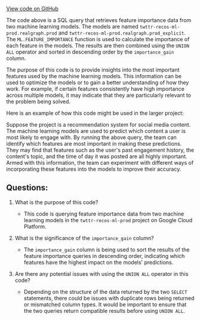 [View code on GitHub](https://github.com/misbahsy/the-algorithm/src/scala/com/twitter/interaction_graph/bqe/scoring/check_models.sql)

The code above is a SQL query that retrieves feature importance data from two machine learning models. The models are named `twttr-recos-ml-prod.realgraph.prod` and `twttr-recos-ml-prod.realgraph.prod_explicit`. The `ML.FEATURE_IMPORTANCE` function is used to calculate the importance of each feature in the models. The results are then combined using the `UNION ALL` operator and sorted in descending order by the `importance_gain` column.

The purpose of this code is to provide insights into the most important features used by the machine learning models. This information can be used to optimize the models or to gain a better understanding of how they work. For example, if certain features consistently have high importance across multiple models, it may indicate that they are particularly relevant to the problem being solved.

Here is an example of how this code might be used in the larger project:

Suppose the project is a recommendation system for social media content. The machine learning models are used to predict which content a user is most likely to engage with. By running the above query, the team can identify which features are most important in making these predictions. They may find that features such as the user's past engagement history, the content's topic, and the time of day it was posted are all highly important. Armed with this information, the team can experiment with different ways of incorporating these features into the models to improve their accuracy.
## Questions: 
 1. What is the purpose of this code?
    - This code is querying feature importance data from two machine learning models in the `twttr-recos-ml-prod` project on Google Cloud Platform.

2. What is the significance of the `importance_gain` column?
    - The `importance_gain` column is being used to sort the results of the feature importance queries in descending order, indicating which features have the highest impact on the models' predictions.

3. Are there any potential issues with using the `UNION ALL` operator in this code?
    - Depending on the structure of the data returned by the two `SELECT` statements, there could be issues with duplicate rows being returned or mismatched column types. It would be important to ensure that the two queries return compatible results before using `UNION ALL`.